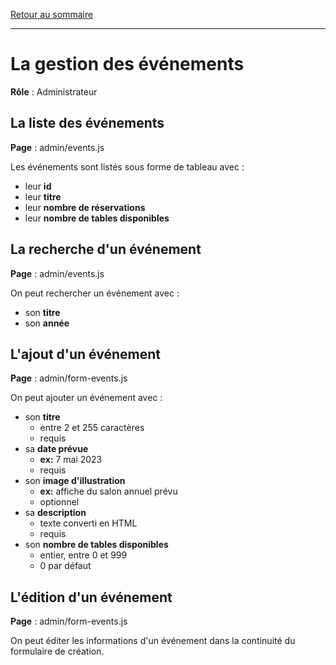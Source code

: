 [Retour au sommaire](README.md)

***

# La gestion des événements

**Rôle** : Administrateur

## La liste des événements

**Page** : admin/events.js

Les événements sont listés sous forme de tableau avec :

- leur **id**
- leur **titre**
- leur **nombre de réservations**
- leur **nombre de tables disponibles**

## La recherche d'un événement

**Page** : admin/events.js

On peut rechercher un événement avec :

- son **titre**
- son **année**

## L'ajout d'un événement

**Page** : admin/form-events.js

On peut ajouter un événement avec :

- son **titre**
  - entre 2 et 255 caractères
  - requis
- sa **date prévue**
  - **ex:** 7 mai 2023
  - requis
- son **image d'illustration**
  - **ex:** affiche du salon annuel prévu
  - optionnel
- sa **description**
  - texte converti en HTML
  - requis
- son **nombre de tables disponibles**
  - entier, entre 0 et 999
  - 0 par défaut

## L'édition d'un événement

**Page** : admin/form-events.js

On peut éditer les informations d'un événement dans la continuité du formulaire de création.